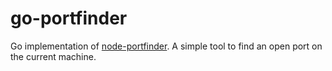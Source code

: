 # go-portfinder
Go implementation of [node-portfinder](https://www.npmjs.com/package/portfinder). A simple tool to find an open port on the current machine.
